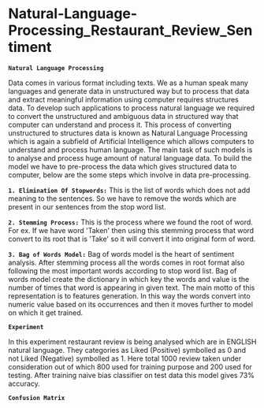 # Natural-Language-Processing_Restaurant_Review_Sentiment

<code>__Natural Language Processing__</code>


Data comes in various format including texts. We as a human speak many languages and generate data in unstructured way but to process that data and extract meaningful information using computer requires structures data. To develop such applications to process natural language we required to convert the unstructured and ambiguous data in structured way that computer can understand and process it. This process of converting unstructured to structures data is known as Natural Language Processing which is again a subfield of Artificial Intelligence which allows computers to understand and process human language. The main task of such models is to analyse and process huge amount of natural language data. To build the model we have to pre-process the data which gives structured data to computer, below are the some steps which involve in data pre-processing.

<code>__1. Elimination Of Stopwords:__</code> This is the list of words which does not add meaning to the sentences. So we have to remove the words which are present in our sentences from the stop word list.

<code>__2. Stemming Process:__</code> This is the process where we found the root of word. For ex. If we have word 'Taken' then using this stemming process that word convert to its root that is 'Take' so it will convert it into original form of word.

<code>__3. Bag of Words Model:__</code> Bag of words model is the heart of sentiment analysis. After stemming process all the words comes in root format also following the most important words according to stop word list. Bag of words model create the dictionary in which key the words and value is the number of times that word is appearing in given text. The main motto of this representation is to features generation. In this way the words convert into numeric value based on its occurrences and then it moves further to model on which it get trained.

<code>__Experiment__</code>

In this experiment restaurant review is being analysed which are in ENGLISH natural language. They categories as Liked (Positive) symbolled as 0 and not Liked (Negative) symbolled as 1. Here total 1000 review taken under consideration out of which 800 used for training purpose and 200 used for testing. After training naive bias classifier on test data this model gives 73% accuracy.

<code>__Confusion Matrix__</code>
